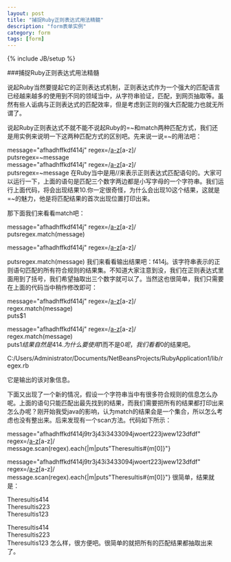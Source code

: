 ```yaml
---
layout: post
title: "捕捉Ruby正则表达式用法精髓"
description: "form表单实例"
category: form
tags: [form]
---
```

{% include JB/setup %}

###捕捉Ruby正则表达式用法精髓

说起Ruby当然要提起它的正则表达式机制，正则表达式作为一个强大的匹配语言已经越来越多的使用到不同的领域当中，从字符串验证，匹配，到网页抽取等。虽然有些人诟病与正则表达式的匹配效率，但是考虑到正则的强大匹配能力也就无所谓了。

说起Ruby正则表达式不就不能不说起Ruby的=~和match两种匹配方式，我们还是用实例来说明一下这两种匹配方式的区别吧。先来说一说=~的用法吧：

message="afhadhffkdf414j" 
regex=/[a-z](\d{3})[a-z]/  
putsregex=~message  
message="afhadhffkdf414j" 
regex=/[a-z](\d{3})[a-z]/  
putsregex=~message 
在Ruby当中是用//来表示正则表达式匹配语句的。大家可以运行一下，上面的语句是匹配三个数字两边都是小写字母的一个字符串。我们运行上面代码，将会出现结果10.你一定很奇怪，为什么会出现10这个结果，这就是=~的魅力，他是将匹配结果的首次出现位置打印出来。

那下面我们来看看match吧：

message="afhadhffkdf414j" 
regex=/[a-z](\d{3})[a-z]/  
putsregex.match(message)  
 
message="afhadhffkdf414j" 
regex=/[a-z](\d{3})[a-z]/  
 
putsregex.match(message) 
我们来看看输出结果吧：f414j。该字符串表示的正则语句匹配的所有符合规则的结果集。不知道大家注意到没，我们在正则表达式里面用到了括号，我们希望抽取出三个数字就可以了。当然这也很简单，我们只需要在上面的代码当中稍作修改即可：

message="afhadhffkdf414j" 
regex=/[a-z](\d{3})[a-z]/  
regex.match(message)  
puts$1  
 
message="afhadhffkdf414j" 
regex=/[a-z](\d{3})[a-z]/  
regex.match(message)  
puts$1 
结果自然是414.为什么要使用$1而不是$0呢，我们看看$0的结果吧。

C:/Users/Administrator/Documents/NetBeansProjects/RubyApplication1/lib/regex.rb
 
它是输出的该对象信息。

下面又出现了一个新的情况，假设一个字符串当中有很多符合规则的信息怎么办呢。上面的语句只能匹配出最先找到的结果，而我们需要把所有的结果都打印出来怎么办呢？刚开始我受java的影响，认为match的结果会是一个集合，所以怎么考虑也没有整出来。后来发现有一个scan方法。代码如下所示：

message="afhadhffkdf414j9tr3j43i3433094jwoert223jwew123dfdf" 
regex=/[a-z](\d{3})[a-z]/  
message.scan(regex).each{|m|puts"Theresultis#{m[0]}"}  
 
message="afhadhffkdf414j9tr3j43i3433094jwoert223jwew123dfdf" 
regex=/[a-z](\d{3})[a-z]/  
message.scan(regex).each{|m|puts"Theresultis#{m[0]}"} 
很简单，结果就是：

Theresultis414  
Theresultis223  
Theresultis123  
 
Theresultis414  
Theresultis223  
Theresultis123 
怎么样，很方便吧。很简单的就把所有的匹配结果都抽取出来了。